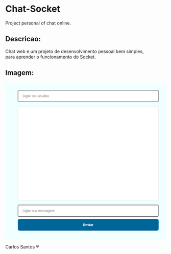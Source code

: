 # Chat-Socket

<p>Project personal of chat online.</p>

## Descricao:
<p>
	Chat web e um projeto de desenvolvimento pessoal bem simples,<br/>
	para aprender o funcionamento do Socket.
</p>


## Imagem:
<img src="./doc/Screenshot_7.png" alt="Chat"/>

<span>Carlos Santos &reg;</span>
